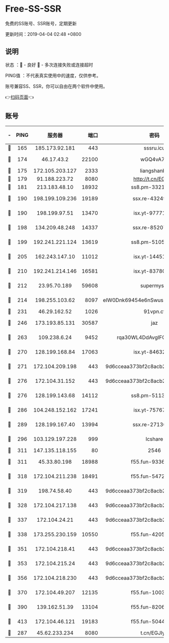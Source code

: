 # Free-SS-SSR

免费的SS账号、SSR账号，定期更新

更新时间：2019-04-04 02:48 +0800

## 说明

状态     ：🙂 - 良好 🙁 - 多次连接失败或连接超时

PING值   ：不代表真实使用中的速度，仅供参考。

账号兼容SS、SSR，你可以自由在两个软件中使用。

👉[扫码页面](https://liesauer.github.io/Free-SS-SSR/)👈

## 账号

|-|PING|服务器|端口|密码|加密方式|区域|
|:----:|:----:|:-----:|-----:|:----:|:----:|:----:|
|🙂|165|185.173.92.181|443|sssru.icu|rc4-md5|RU|
|🙂|174|46.17.43.2|22100|wGQ4vA7D|aes-256-gcm|RU|
|🙂|175|172.105.203.127|2333|liangshanbo|chacha20|JP|
|🙂|179|91.188.223.72|8080|http://t.cn/EGJIyrl|rc4-md5|RU|
|🙂|181|213.183.48.10|18932|ss8.pm-33211781|rc4-md5|RU|
|🙂|190|198.199.109.236|19189|ssx.re-43249557|aes-256-cfb|US|
|🙂|190|198.199.97.51|13470|isx.yt-97771805|aes-256-cfb|US|
|🙂|198|134.209.48.248|14337|ssx.re-85207480|aes-256-cfb|US|
|🙂|199|192.241.221.124|13619|ss8.pm-51057962|aes-256-cfb|US|
|🙂|205|162.243.147.10|11012|isx.yt-14451395|aes-256-cfb|US|
|🙂|210|192.241.214.146|16581|isx.yt-83780241|aes-256-cfb|US|
|🙂|212|23.95.70.189|59608|supermyssr|chacha20-ietf|US|
|🙂|214|198.255.103.62|8097|eIW0Dnk69454e6nSwuspv9DmS201tQ0D|aes-256-cfb|US|
|🙂|231|46.29.162.52|1026|91vpn.cf|rc4-md5|RU|
|🙂|246|173.193.85.131|30587|jaz|aes-256-cfb|US|
|🙂|263|109.238.6.24|9452|rqa30WL4DdAvgIFG6Fs3znzTa|aes-256-cfb|FR|
|🙂|270|128.199.168.84|17063|isx.yt-84632014|aes-256-cfb|SG|
|🙂|271|172.104.209.198|443|9d6cceaa373bf2c8acb22e60b6a58be6|aes-256-cfb|US|
|🙂|276|172.104.31.152|443|9d6cceaa373bf2c8acb22e60b6a58be6|aes-256-cfb|US|
|🙂|276|128.199.143.68|14112|ss8.pm-51133545|aes-256-cfb|SG|
|🙂|286|104.248.152.162|17241|isx.yt-75767202|aes-256-cfb|SG|
|🙂|289|128.199.167.40|13994|ssx.re-27130562|aes-256-cfb|SG|
|🙂|296|103.129.197.228|999|lcshare|aes-256-cfb|US|
|🙂|311|147.135.118.155|80|2546|chacha20|US|
|🙂|311|45.33.80.198|18988|f55.fun-93362245|aes-256-cfb|US|
|🙂|318|172.104.211.238|18491|f55.fun-54724290|aes-256-cfb|US|
|🙂|319|198.74.58.40|443|9d6cceaa373bf2c8acb22e60b6a58be6|aes-256-cfb|US|
|🙂|328|172.104.217.138|443|9d6cceaa373bf2c8acb22e60b6a58be6|aes-256-cfb|US|
|🙂|337|172.104.24.21|443|9d6cceaa373bf2c8acb22e60b6a58be6|aes-256-cfb|US|
|🙂|338|173.255.230.159|10550|f55.fun-42056790|aes-256-cfb|US|
|🙂|351|172.104.218.41|443|9d6cceaa373bf2c8acb22e60b6a58be6|aes-256-cfb|US|
|🙂|353|172.104.215.24|443|9d6cceaa373bf2c8acb22e60b6a58be6|aes-256-cfb|US|
|🙂|356|172.104.218.230|443|9d6cceaa373bf2c8acb22e60b6a58be6|aes-256-cfb|US|
|🙂|370|172.104.49.207|12135|f55.fun-10038011|aes-256-cfb|SG|
|🙂|390|139.162.51.39|13104|f55.fun-82060458|aes-256-cfb|SG|
|🙂|413|172.104.46.121|19183|f55.fun-50446313|aes-256-cfb|SG|
|🙂|287|45.62.233.234|8080|t.cn/EGJIyrl|rc4-md5|CA|
